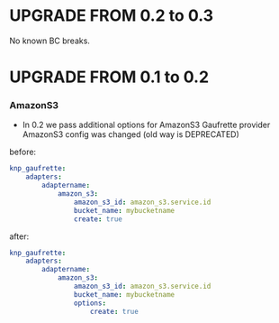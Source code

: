 UPGRADE FROM 0.2 to 0.3
=======================

No known BC breaks.

UPGRADE FROM 0.1 to 0.2
=======================

### AmazonS3 

* In 0.2 we pass additional options for AmazonS3 Gaufrette provider AmazonS3 config was changed (old way is DEPRECATED)

before:

```yml
knp_gaufrette:
    adapters:
        adaptername:
            amazon_s3:
                amazon_s3_id: amazon_s3.service.id
                bucket_name: mybucketname
                create: true
```

after:

```yml
knp_gaufrette:
    adapters:
        adaptername:
            amazon_s3:
                amazon_s3_id: amazon_s3.service.id
                bucket_name: mybucketname
                options:
                    create: true
```
